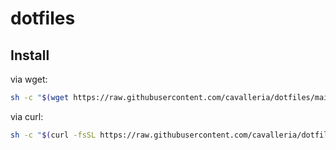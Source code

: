 # dotfiles

## Install

via wget:
```bash
sh -c "$(wget https://raw.githubusercontent.com/cavalleria/dotfiles/main/install.sh -O -)"
```

via curl:
```bash
sh -c "$(curl -fsSL https://raw.githubusercontent.com/cavalleria/dotfiles/main/install.sh)"
```

